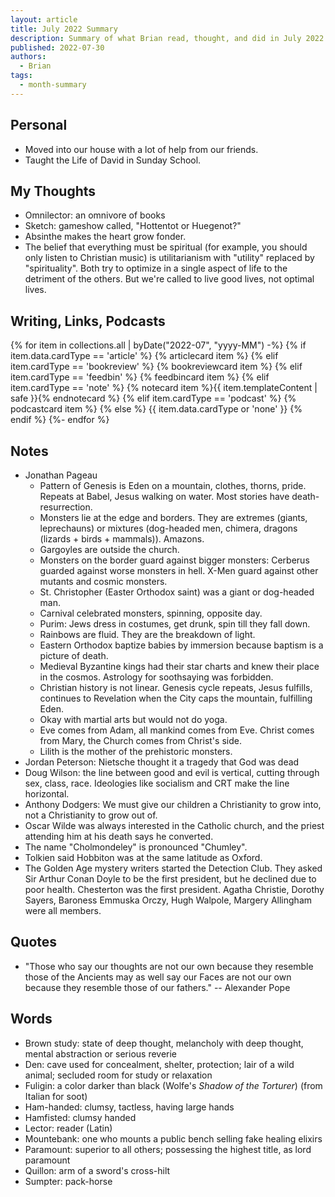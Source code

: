 ```yaml
---
layout: article
title: July 2022 Summary
description: Summary of what Brian read, thought, and did in July 2022
published: 2022-07-30
authors:
  - Brian
tags:
  - month-summary
---
```


## Personal
- Moved into our house with a lot of help from our friends.
- Taught the Life of David in Sunday School.

## My Thoughts
- Omnilector: an omnivore of books
- Sketch: gameshow called, "Hottentot or Huegenot?"
- Absinthe makes the heart grow fonder.
- The belief that everything must be spiritual (for example, you should only listen to Christian music) is utilitarianism with "utility" replaced by "spirituality". Both try to optimize in a single aspect of life to the detriment of the others. But we're called to live good lives, not optimal lives.

## Writing, Links, Podcasts

<div class="stack cards">
{% for item in collections.all | byDate("2022-07", "yyyy-MM") -%}
  {% if item.data.cardType == 'article' %}
  {% articlecard item %}
  {% elif item.cardType == 'bookreview' %}
  {% bookreviewcard item %}
  {% elif item.cardType == 'feedbin' %}
  {% feedbincard item %}
  {% elif item.cardType == 'note' %}
  {% notecard item %}{{ item.templateContent | safe }}{% endnotecard %}
  {% elif item.cardType == 'podcast' %}
  {% podcastcard item %}
  {% else %}
  {{ item.data.cardType or 'none' }}
  {% endif %}
{%- endfor %}
</div>

## Notes
- Jonathan Pageau
  - Pattern of Genesis is Eden on a mountain, clothes, thorns, pride. Repeats at Babel, Jesus walking on water. Most stories have death-resurrection.
  - Monsters lie at the edge and borders. They are extremes (giants, leprechauns) or mixtures (dog-headed men, chimera, dragons (lizards + birds + mammals)). Amazons.
  - Gargoyles are outside the church.
  - Monsters on the border guard against bigger monsters: Cerberus guarded against worse monsters in hell. X-Men guard against other mutants and cosmic monsters.
  - St. Christopher (Easter Orthodox saint) was a giant or dog-headed man.
  - Carnival celebrated monsters, spinning, opposite day. 
  - Purim: Jews dress in costumes, get drunk, spin till they fall down.
  - Rainbows are fluid. They are the breakdown of light.
  - Eastern Orthodox baptize babies by immersion because baptism is a picture of death.
  - Medieval Byzantine kings had their star charts and knew their place in the cosmos. Astrology for soothsaying was forbidden.
  - Christian history is not linear. Genesis cycle repeats, Jesus fulfills, continues to Revelation when the City caps the mountain, fulfilling Eden.
  - Okay with martial arts but would not do yoga.
  - Eve comes from Adam, all mankind comes from Eve. Christ comes from Mary, the Church comes from Christ's side.
  - Lilith is the mother of the prehistoric monsters.
- Jordan Peterson: Nietsche thought it a tragedy that God was dead
- Doug Wilson: the line between good and evil is vertical, cutting through sex, class, race. Ideologies like socialism and CRT make the line horizontal.
- Anthony Dodgers: We must give our children a Christianity to grow into, not a Christianity to grow out of.
- Oscar Wilde was always interested in the Catholic church, and the priest attending him at his death says he converted.
- The name "Cholmondeley" is pronounced "Chumley".
- Tolkien said Hobbiton was at the same latitude as Oxford.
- The Golden Age mystery writers started the Detection Club. They asked Sir Arthur Conan Doyle to be the first president, but he declined due to poor health. Chesterton was the first president. Agatha Christie, Dorothy Sayers, Baroness Emmuska Orczy, Hugh Walpole, Margery Allingham were all members.

## Quotes
- "Those who say our thoughts are not our own because they resemble those of the Ancients may as well say our Faces are not our own because they resemble those of our fathers." -- Alexander Pope

## Words
- Brown study: state of deep thought, melancholy with deep thought, mental abstraction or serious reverie
- Den: cave used for concealment, shelter, protection; lair of a wild animal; secluded room for study or relaxation
- Fuligin: a color darker than black (Wolfe's *Shadow of the Torturer*) (from Italian for soot)
- Ham-handed: clumsy, tactless, having large hands
- Hamfisted: clumsy handed
- Lector: reader (Latin)
- Mountebank: one who mounts a public bench selling fake healing elixirs
- Paramount: superior to all others; possessing the highest title, as lord paramount
- Quillon: arm of a sword's cross-hilt
- Sumpter: pack-horse